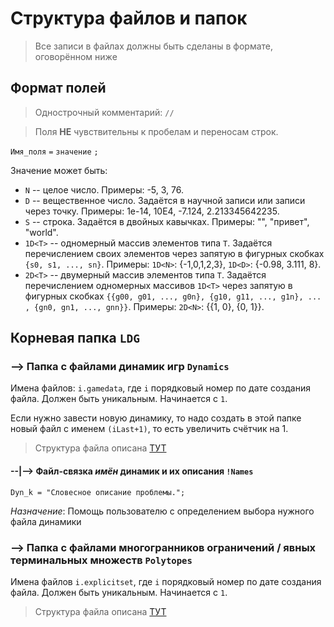 # Структура файлов и папок

> Все записи в файлах должны быть сделаны в формате, оговорённом ниже

## Формат полей

> Однострочный комментарий: `//`

> Поля **НЕ** чувствительны к пробелам и переносам строк.

`Имя_поля` `=` `значение` `;`

Значение может быть:

* `N` -- целое число. Примеры: -5, 3, 76.
* `D` -- вещественное число. Задаётся в научной записи или записи через точку. Примеры: 1e-14, 10E4, -7.124, 2.213345642235.
* `S` -- строка. Задаётся в двойных кавычках. Примеры: "", "привет", "world".
* `1D<T>` -- одномерный массив элементов типа `T`. Задаётся перечислением своих элементов через запятую в фигурных скобках `{s0, s1, ..., sn}`. Примеры: `1D<N>`: {-1,0,1,2,3}, `1D<D>`: {-0.98, 3.111, 8}.
* `2D<T>` -- двумерный массив элементов типа `T`. Задаётся перечислением одномерных массивов `1D<T>` через запятую в фигурных скобках  `{{g00, g01, ..., g0n}, {g10, g11, ..., g1n}, ... , {gn0, gn1, ..., gnn}}`. Примеры: `2D<N>`: {{1, 0}, {0, 1}}. 


## Корневая папка `LDG`

### --> Папка с файлами динамик игр `Dynamics`
 
Имена файлов: `i.gamedata`, где `i` порядковый номер по дате создания файла. Должен быть уникальным. Начинается с `1`.

Если нужно завести новую динамику, то надо создать в этой папке новый файл с именем `(iLast+1)`, то есть увеличить счётчик на 1.

> Структура файла описана [ТУТ](Dynamics.md)

#### --|--> Файл-связка _имён_ динамик и их описания `!Names`

`Dyn_k = "Словесное описание проблемы.";`

*Назначение*: Помощь пользователю с определением выбора нужного файла динамики

### --> Папка с файлами многогранников ограничений / явных терминальных множеств `Polytopes`

Имена файлов `i.explicitset`, где `i` порядковый номер по дате создания файла. Должен быть уникальным. Начинается с `1`.

> Структура файла описана [ТУТ](Polytopes.md)























